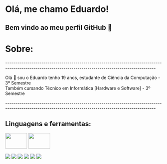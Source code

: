 # Olá, me chamo Eduardo! 
## Bem vindo ao meu perfil GitHub 👋

<html>
  <h1>Sobre: </h1>
<p>---------------------------------------------------------------------------------------------------------------------------------------------------------</p>
  <p>Olá 👋 sou o Eduardo tenho 19 anos, estudante de Ciência da Computação - 3º Semestre<br>
      Também cursando Técnico em Informática [Hardware e Software] - 3º Semestre</p>
<p>---------------------------------------------------------------------------------------------------------------------------------------------------------</p>
  <h2>Linguagens e ferramentas:</h2>
  
<img height="50" width="70" src="https://cdn.jsdelivr.net/gh/devicons/devicon@latest/icons/css3/css3-original-wordmark.svg" /> <img height="50" width="70" src="https://cdn.jsdelivr.net/gh/devicons/devicon@latest/icons/html5/html5-original-wordmark.svg" />

<img src="https://cdn.jsdelivr.net/gh/devicons/devicon@latest/icons/php/php-original.svg" />
        
<img src="https://cdn.jsdelivr.net/gh/devicons/devicon@latest/icons/javascript/javascript-original.svg" />

<img src="https://cdn.jsdelivr.net/gh/devicons/devicon@latest/icons/mysql/mysql-original-wordmark.svg" />
            
<img src="https://cdn.jsdelivr.net/gh/devicons/devicon@latest/icons/git/git-original-wordmark.svg" />
            
<link rel="stylesheet" type='text/css' href="https://cdn.jsdelivr.net/gh/devicons/devicon@latest/devicon.min.css" />
         
<link rel="stylesheet" type='text/css' href="https://cdn.jsdelivr.net/gh/devicons/devicon@latest/devicon.min.css" />
          
<link rel="stylesheet" type='text/css' href="https://cdn.jsdelivr.net/gh/devicons/devicon@latest/devicon.min.css" />
           
<link rel="stylesheet" type='text/css' href="https://cdn.jsdelivr.net/gh/devicons/devicon@latest/devicon.min.css" />
          
<link rel="stylesheet" type='text/css' href="https://cdn.jsdelivr.net/gh/devicons/devicon@latest/devicon.min.css" />
          
<link rel="stylesheet" type='text/css' href="https://cdn.jsdelivr.net/gh/devicons/devicon@latest/devicon.min.css" />
                    
<link rel="stylesheet" type='text/css' href="https://cdn.jsdelivr.net/gh/devicons/devicon@latest/devicon.min.css" />
          
<link rel="stylesheet" type='text/css' href="https://cdn.jsdelivr.net/gh/devicons/devicon@latest/devicon.min.css" />

<link rel="stylesheet" type='text/css' href="https://cdn.jsdelivr.net/gh/devicons/devicon@latest/devicon.min.css" />
          
<img src="https://cdn.jsdelivr.net/gh/devicons/devicon@latest/icons/fedora/fedora-original.svg" />
            
<link rel="stylesheet" type='text/css' href="https://cdn.jsdelivr.net/gh/devicons/devicon@latest/devicon.min.css" />
          
<img src="https://cdn.jsdelivr.net/gh/devicons/devicon@latest/icons/linux/linux-original.svg" />

</html>
